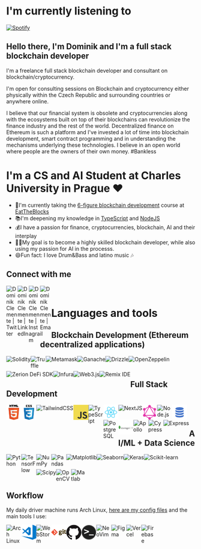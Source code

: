 # I'm currently listening to

[![Spotify](https://novatorem.vercel.app/api/spotify)](https://open.spotify.com/user/dominik.clemente)

## Hello there, I'm Dominik and I'm a full stack blockchain developer

I'm a freelance full stack blockchain developer and consultant on blockchain/cryptocurrency.

I'm open for consulting sessions on Blockchain and cryptocurrency either physically within the Czech Republic and surrounding countries or anywhere online.

I believe that our financial system is obsolete and cryptocurrencies along with the ecosystems built on top of their blockchains can revolutionize the finance industry and the rest of the world. Decentralized finance on Ethereum is such a platform and I've invested a lot of time into blockchain development, smart contract programming and in understanding the mechanisms underlying these technologies. I believe in an open world where people are the owners of their own money. #Bankless


# I'm a CS and AI Student at Charles University in Prague ❤️
- 🧠I'm currently taking the [6-figure blockchain development](https://eattheblocks.com/6-figure-blockchain-developer/) course at [EatTheBlocks](https://eattheblocks.com/)
- 📚I'm deepening my knowledge in [TypeScript](https://www.udemy.com/course/understanding-typescript/) and [NodeJS](https://www.udemy.com/course/nodejs-the-complete-guide/)
- 💰I have a passion for finance, cryptocurrencies, blockchain, AI and their interplay
- 👨‍💻My goal is to become a highly skilled blockchain developer, while also using my passion for AI in the processs.
- 😄Fun fact: I love Drum&Bass and latino music 🎶

## Connect with me

[<img align="left" alt="Dominik Clemente | Twitter" width="30px" src="https://cdn.jsdelivr.net/npm/simple-icons@v3/icons/twitter.svg" />][twitter]
[<img align="left" alt="Dominik Clemente | LinkedIn" width="30px" src="https://cdn.jsdelivr.net/npm/simple-icons@v3/icons/linkedin.svg" />][linkedin]
[<img align="left" alt="Dominik Clemente | Instagram" width="30px" src="https://cdn.jsdelivr.net/npm/simple-icons@v3/icons/instagram.svg" />][instagram]
[<img align="left" alt="Dominik Clemente | Email" width="30px" src="https://cdn.jsdelivr.net/npm/simple-icons@3.7.0/icons/gmail.svg" />][gmail]


<br />



# Languages and tools

## Blockchain Development (Ethereum decentralized applications)

[<img align="left" alt="Solidity" height="40px" src="https://tintinweb.gallerycdn.vsassets.io/extensions/tintinweb/vscode-solidity-flattener/0.0.9/1591478443875/Microsoft.VisualStudio.Services.Icons.Default" />][solidity]
[<img align="left" alt="Truffle" width="40px" src="https://pthomann.pl/wp-content/uploads/2020/01/truffle.png" />][truffle]
<img align="left" alt="Metamask" height="40px" src="https://en.bitcoinwiki.org/upload/en/images/e/eb/Metamask.png" />
[<img align="left" alt="Ganache" height="40px" src="https://www.mycryptopedia.com/wp-content/uploads/2019/11/rsz_ganachee.png" />][truffle]
[<img align="left" alt="Drizzle" height="40px" src="https://miro.medium.com/max/1125/1*WbnSv_toJCVwB5Ccob7_bg.png" />][truffle]
<img align="left" alt="OpenZeppelin" height="40px" src="https://cdn.stateofthedapps.com/dapps/openzeppelin/logo_openzeppelin_b8c833659d043cf69a7dd13d3487defdac2af8fd9d487db68e457f129284f8dc_opti.png" />
<img align="left" alt="Zerion DeFi SDK" height="40px" src="https://pbs.twimg.com/profile_images/1249821437247942656/pFqlKyrO_400x400.jpg" />
<img align="left" alt="Infura" height="40px" src="https://d3vziz3q6u5wet.cloudfront.net/learn-blockchain/tools/infura.png" />
<img align="left" alt="Web3.js" height="40px" src="https://d3vziz3q6u5wet.cloudfront.net/learn-blockchain/tools/web3_javascript_api.png" />
<img align="left" alt="Remix IDE" height="40px" src="https://cdn-images-1.medium.com/max/1200/1*ekpA3dXdUbEnbC_IPxT9yQ.png" />

<br />

<br />

## Full Stack Development

<img align="left" alt="HTML5" width="40px" src="https://raw.githubusercontent.com/github/explore/80688e429a7d4ef2fca1e82350fe8e3517d3494d/topics/html/html.png" />
<img align="left" alt="CSS3" width="40px" src="https://raw.githubusercontent.com/github/explore/80688e429a7d4ef2fca1e82350fe8e3517d3494d/topics/css/css.png" />
<img align="left" alt="TailwindCSS" height="40px" src="https://cms-assets.tutsplus.com/uploads/users/30/posts/34128/preview_image/tailwindcss-pre.png" />
<img align="left" alt="JavaScript" width="40px" src="https://raw.githubusercontent.com/github/explore/80688e429a7d4ef2fca1e82350fe8e3517d3494d/topics/javascript/javascript.png" />
<img align="left" alt="TypeScript" width="40px" src="https://upload.wikimedia.org/wikipedia/commons/thumb/4/4c/Typescript_logo_2020.svg/1200px-Typescript_logo_2020.svg.png" />
<img align="left" alt="React" width="40px" src="https://raw.githubusercontent.com/github/explore/80688e429a7d4ef2fca1e82350fe8e3517d3494d/topics/react/react.png" />
<img align="left" alt="NextJS" height="40px" src="https://upload.wikimedia.org/wikipedia/commons/thumb/8/8e/Nextjs-logo.svg/800px-Nextjs-logo.svg.png" />
<img align="left" alt="GraphQL" width="40px" src="https://raw.githubusercontent.com/github/explore/80688e429a7d4ef2fca1e82350fe8e3517d3494d/topics/graphql/graphql.png" />
<img align="left" alt="Node.js" width="40px" src="https://seeklogo.com/images/N/nodejs-logo-FBE122E377-seeklogo.com.png" />
<img align="left" alt="SQL" width="40px" src="https://raw.githubusercontent.com/github/explore/80688e429a7d4ef2fca1e82350fe8e3517d3494d/topics/sql/sql.png" />
<img align="left" alt="PostgreSQL" width="40px" src="https://upload.wikimedia.org/wikipedia/commons/thumb/2/29/Postgresql_elephant.svg/1200px-Postgresql_elephant.svg.png"/>
<img align="left" alt="MongoDB" height="40px" src="https://raw.githubusercontent.com/github/explore/80688e429a7d4ef2fca1e82350fe8e3517d3494d/topics/mongodb/mongodb.png" />

<img align="left" alt="Apollo" width="40px" src="https://seeklogo.com/images/A/apollo-logo-DC7DD3C444-seeklogo.com.png" />
<img align="left" alt="Cypress" width="40px" src="https://upload-icon.s3.us-east-2.amazonaws.com/uploads/icons/png/3556671901536211770-512.png" />
<img align="left" alt="Express" height="40px" src="https://p7.hiclipart.com/preview/545/451/583/node-js-express-js-javascript-solution-stack-web-application-others.jpg" />

<br />

<br />

## AI/ML + Data Science

<img align="left" alt="Python" width="40px" src="https://i.pinimg.com/originals/77/88/25/778825be381be66db27d56ba533034ea.png" />
<img align="left" alt="TensorFlow" width="40px" src="https://3.bp.blogspot.com/-y7Hif1cowAM/XfBhDhB_ARI/AAAAAAAABlo/blLV7czsGqcnmWc9njmzUnp0yh6kNZRAgCLcBGAsYHQ/s1600/1_b4otA55Us-hoI57lqUfplA.png" />
<img align="left" alt="NumPy" width="40px" src="https://user-images.githubusercontent.com/50221806/86498201-a8bd8680-bd39-11ea-9d08-66b610a8dc01.png" />
<img align="left" alt="Pandas" width="40px" src="https://cdn.shortpixel.ai/spai/w_788+q_lossy+ret_img+to_webp/https://numfocus.org/wp-content/uploads/2016/07/pandas-logo-300.png" />
<img align="left" alt="Matplotlib" height="26px" src="https://matplotlib.org/3.1.0/_images/sphx_glr_logos2_003.png" />
<img align="left" alt="Seaborn" height="35px" src="https://seaborn.pydata.org/_static/logo-wide-lightbg.svg" />
<img align="left" alt="Keras" height="35px" src="https://keras.io/img/logo-k-keras-wb.png" />
<img align="left" alt="Scikit-learn" height="40px" src="https://upload.wikimedia.org/wikipedia/commons/thumb/0/05/Scikit_learn_logo_small.svg/1280px-Scikit_learn_logo_small.svg.png" />  
<img align="left" alt="Scipy" height="40px" src="https://www.fullstackpython.com/img/logos/scipy.png" />
<img align="left" alt="OpenCV" width="40px" src="https://upload.wikimedia.org/wikipedia/commons/3/32/OpenCV_Logo_with_text_svg_version.svg" />
<img align="left" alt="Matlab" width="40px" src="https://upload.wikimedia.org/wikipedia/commons/thumb/2/21/Matlab_Logo.png/668px-Matlab_Logo.png" />

<br /> 

<br />

<br />

<br /> 

## Workflow

My daily driver machine runs Arch Linux, [here are my config files](https://github.com/dominikclemente/rice) and the main tools I use:

<img align="left" alt="Arch Linux" width="40px" src="https://upload.wikimedia.org/wikipedia/commons/thumb/a/a5/Archlinux-icon-crystal-64.svg/1200px-Archlinux-icon-crystal-64.svg.png" />
<img align="left" alt="Visual Studio Code" width="40px" src="https://raw.githubusercontent.com/github/explore/80688e429a7d4ef2fca1e82350fe8e3517d3494d/topics/visual-studio-code/visual-studio-code.png" />
<img align="left" alt="WebStorm" width="40px" src="https://seeklogo.com/images/W/webstorm-logo-691E749F21-seeklogo.com.png" />
<img align="left" alt="Git" width="40px" src="https://raw.githubusercontent.com/github/explore/80688e429a7d4ef2fca1e82350fe8e3517d3494d/topics/git/git.png" />
<img align="left" alt="GitHub" width="40px" src="https://raw.githubusercontent.com/github/explore/78df643247d429f6cc873026c0622819ad797942/topics/github/github.png" />
<img align="left" alt="Terminal" width="40px" src="https://raw.githubusercontent.com/github/explore/80688e429a7d4ef2fca1e82350fe8e3517d3494d/topics/terminal/terminal.png" />
<img align="left" alt="NeoVim" width="40px" src="https://blog.ashwinchat.com/content/images/size/w600/2018/10/neovim.jpeg" />
<img align="left" alt="Figma" width="40px" src="https://i.pinimg.com/originals/a5/58/b4/a558b426cb8973523f37bbed94cf0f09.png" />
<img align="left" alt="Vercel" width="40px" src="https://assets-global.website-files.com/5f217a8e6bc2c82a9d803089/5f217a8e6bc2c80d3780360e_CBm5_MB7_400x400.jpg" />
<img align="left" alt="Firebase" width="40px" src="https://firebase.google.com/downloads/brand-guidelines/PNG/logo-vertical.png" />



[twitter]: https://twitter.com/clemente_DCode 
[instagram]: https://www.instagram.com/dominikclemente/
[linkedin]: https://www.linkedin.com/in/dominik-clemente-986288116/
[gmail]: mailto:dominik.clemente@gmail.com
[solidity]: https://solidity.readthedocs.io/en/v0.7.1/
[truffle]: https://www.trufflesuite.com/
